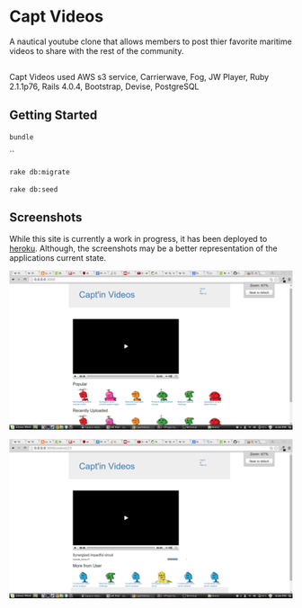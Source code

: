 # Capt Videos

A nautical youtube clone that allows members to post thier favorite maritime videos to share with the rest of the community.

##

Capt Videos used AWS s3 service, Carrierwave, Fog, JW Player, Ruby 2.1.1p76, Rails 4.0.4, Bootstrap, Devise, PostgreSQL

## Getting Started

`bundle`

``

`rake db:migrate`

`rake db:seed`

## Screenshots

While this site is currently a work in progress, it has been deployed to [heroku](http://captinvideos.herokuapp.com/). Although, the screenshots may be a better representation of the applications current state.

![landing page](https://raw.githubusercontent.com/Carpk/capt_videos/master/app/assets/images/landing_page.png)

![video page](https://raw.githubusercontent.com/Carpk/capt_videos/master/app/assets/images/video_page.png)
